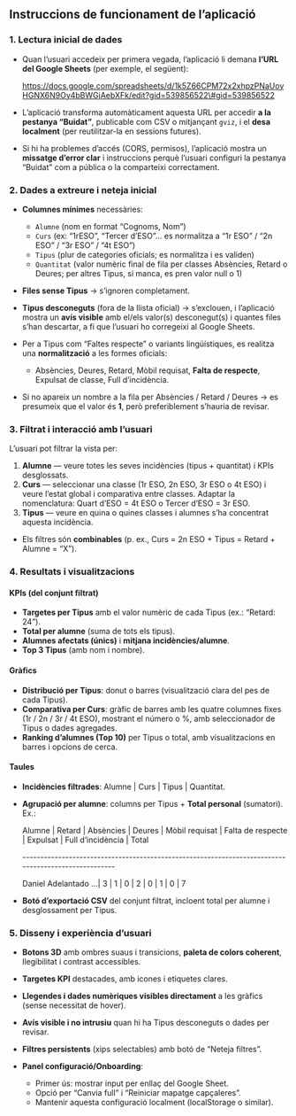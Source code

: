 

## Instruccions de funcionament de l’aplicació

### 1\. Lectura inicial de dades

* Quan l’usuari accedeix per primera vegada, l’aplicació li demana **l’URL del Google Sheets** (per exemple, el següent):  
    
  https://docs.google.com/spreadsheets/d/1k5Z66CPM72x2xhpzPNaUoyHGNX6N9Oy4bBWGjAebXFk/edit?gid=539856522\#gid=539856522  
    
* L’aplicació transforma automàticament aquesta URL per accedir **a la pestanya “Buidat”**, publicable com CSV o mitjançant `gviz`, i el **desa localment** (per reutilitzar-la en sessions futures).  
    
* Si hi ha problemes d’accés (CORS, permisos), l’aplicació mostra un **missatge d’error clar** i instruccions perquè l’usuari configuri la pestanya “Buidat” com a pública o la comparteixi correctament.

### 2\. Dades a extreure i neteja inicial

* **Columnes mínimes** necessàries:  
    
  * `Alumne` (nom en format “Cognoms, Nom”)  
  * `Curs` (ex: “1rESO”, “Tercer d’ESO”… es normalitza a “1r ESO” / “2n ESO” / “3r ESO” / “4t ESO”)  
  * `Tipus` (plur de categories oficials; es normalitza i es validen)  
  * `Quantitat` (valor numèric final de fila per classes Absències, Retard o Deures; per altres Tipus, si manca, es pren valor null o 1\)


* **Files sense Tipus** → s’ignoren completament.  
    
* **Tipus desconeguts** (fora de la llista oficial) → s’exclouen, i l’aplicació mostra un **avís visible** amb el/els valor(s) desconegut(s) i quantes files s’han descartar, a fi que l’usuari ho corregeixi al Google Sheets.  
    
* Per a Tipus com “Faltes respecte” o variants lingüístiques, es realitza una **normalització** a les formes oficials:  
    
  * Absències, Deures, Retard, Mòbil requisat, **Falta de respecte**, Expulsat de classe, Full d’incidència.


* Si no apareix un nombre a la fila per Absències / Retard / Deures → es presumeix que el valor és **1**, però preferiblement s’hauria de revisar.

### 3\. Filtrat i interacció amb l’usuari

L’usuari pot filtrar la vista per:

1. **Alumne** — veure totes les seves incidències (tipus \+ quantitat) i KPIs desglossats.  
2. **Curs** — seleccionar una classe (1r ESO, 2n ESO, 3r ESO o 4t ESO) i veure l’estat global i comparativa entre classes. Adaptar la nomenclatura: Quart d’ESO \= 4t ESO o Tercer d’ESO \= 3r ESO.  
3. **Tipus** — veure en quina o quines classes i alumnes s’ha concentrat aquesta incidència.  
* Els filtres són **combinables** (p. ex., Curs \= 2n ESO \+ Tipus \= Retard \+ Alumne \= “X”).

### 4\. Resultats i visualitzacions

#### KPIs (del conjunt filtrat)

* **Targetes per Tipus** amb el valor numèric de cada Tipus (ex.: “Retard: 24”).  
* **Total per alumne** (suma de tots els tipus).  
* **Alumnes afectats (únics)** i **mitjana incidències/alumne**.  
* **Top 3 Tipus** (amb nom i nombre).

#### Gràfics

* **Distribució per Tipus**: donut o barres (visualització clara del pes de cada Tipus).  
* **Comparativa per Curs**: gràfic de barres amb les quatre columnes fixes (1r / 2n / 3r / 4t ESO), mostrant el número o %, amb seleccionador de Tipus o dades agregades.  
* **Ranking d’alumnes (Top 10\)** per Tipus o total, amb visualitzacions en barres i opcions de cerca.

#### Taules

* **Incidències filtrades**: Alumne | Curs | Tipus | Quantitat.  
    
* **Agrupació per alumne**: columns per Tipus \+ **Total personal** (sumatori). Ex.:  
    
  Alumne               | Retard | Absències | Deures | Mòbil requisat | Falta de respecte | Expulsat | Full d’incidència | Total  
    
  \----------------------------------------------------------------------------------------------------  
    
  Daniel Adelantado ...| 3      | 1         | 0      | 2              | 0                 | 1        | 0                 | 7  
    
* **Botó d’exportació CSV** del conjunt filtrat, incloent total per alumne i desglossament per Tipus.

### 5\. Disseny i experiència d’usuari

* **Botons 3D** amb ombres suaus i transicions, **paleta de colors coherent**, llegibilitat i contrast accessibles.  
    
* **Targetes KPI** destacades, amb icones i etiquetes clares.  
    
* **Llegendes i dades numèriques visibles directament** a les gràfics (sense necessitat de hover).  
    
* **Avís visible i no intrusiu** quan hi ha Tipus desconeguts o dades per revisar.  
    
* **Filtres persistents** (xips selectables) amb botó de “Neteja filtres”.  
    
* **Panel configuració/Onboarding**:  
    
  * Primer ús: mostrar input per enllaç del Google Sheet.  
  * Opció per “Canvia full” i “Reiniciar mapatge capçaleres”.  
  * Mantenir aquesta configuració localment (localStorage o similar).

